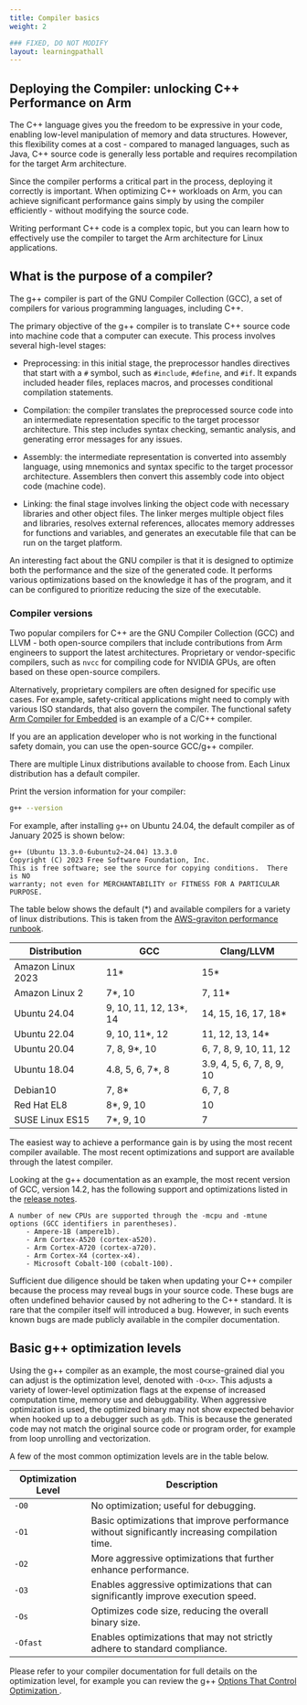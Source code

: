 ```yaml
---
title: Compiler basics
weight: 2

### FIXED, DO NOT MODIFY
layout: learningpathall
---
```


## Deploying the Compiler: unlocking C++ Performance on Arm

The C++ language gives you the freedom to be expressive in your code, enabling low-level manipulation of memory and data structures. However, this flexibility comes at a cost - compared to managed languages, such as Java, C++ source code is generally less portable and requires recompilation for the target Arm architecture. 

Since the compiler performs a critical part in the process, deploying it correctly is important. When optimizing C++ workloads on Arm, you can achieve significant performance gains simply by using the compiler efficiently - without modifying the source code.

Writing performant C++ code is a complex topic, but you can learn how to effectively use the compiler to target the Arm architecture for Linux applications.

## What is the purpose of a compiler?

The g++ compiler is part of the GNU Compiler Collection (GCC), a set of compilers for various programming languages, including C++. 

The primary objective of the g++ compiler is to translate C++ source code into machine code that a computer can execute. This process involves several high-level stages:

- Preprocessing: in this initial stage, the preprocessor handles directives that start with a `#` symbol, such as `#include`, `#define`, and `#if`. It expands included header files, replaces macros, and processes conditional compilation statements.

- Compilation: the compiler translates the preprocessed source code into an intermediate representation specific to the target processor architecture. This step includes syntax checking, semantic analysis, and generating error messages for any issues.

- Assembly: the intermediate representation is converted into assembly language, using mnemonics and syntax specific to the target processor architecture. Assemblers then convert this assembly code into object code (machine code).

- Linking: the final stage involves linking the object code with necessary libraries and other object files. The linker merges multiple object files and libraries, resolves external references, allocates memory addresses for functions and variables, and generates an executable file that can be run on the target platform.

An interesting fact about the GNU compiler is that it is designed to optimize both the performance and the size of the generated code. It performs various optimizations based on the knowledge it has of the program, and it can be configured to prioritize reducing the size of the executable.  

### Compiler versions

Two popular compilers for C++ are the GNU Compiler Collection (GCC) and LLVM - both open-source compilers that include contributions from Arm engineers to support the latest architectures. Proprietary or vendor-specific compilers, such as `nvcc` for compiling code for NVIDIA GPUs, are often based on these open-source compilers. 

Alternatively, proprietary compilers are often designed for specific use cases. For example, safety-critical applications might need to comply with various ISO standards, that also govern the compiler. The functional safety [Arm Compiler for Embedded](https://developer.arm.com/Tools%20and%20Software/Arm%20Compiler%20for%20Embedded%20FuSa) is an example of a C/C++ compiler. 

If you are an application developer who is not working in the functional safety domain, you can use the open-source GCC/g++ compiler.

There are multiple Linux distributions available to choose from. Each Linux distribution has a default compiler. 

Print the version information for your compiler:

```bash
g++ --version
```

For example, after installing `g++` on Ubuntu 24.04, the default compiler as of January 2025 is shown below:

```output
g++ (Ubuntu 13.3.0-6ubuntu2~24.04) 13.3.0
Copyright (C) 2023 Free Software Foundation, Inc.
This is free software; see the source for copying conditions.  There is NO
warranty; not even for MERCHANTABILITY or FITNESS FOR A PARTICULAR PURPOSE.
```

The table below shows the default (*) and available compilers for a variety of linux distributions. This is taken from the [AWS-graviton performance runbook](https://github.com/aws/aws-graviton-getting-started/blob/main/c-c%2B%2B.md).


Distribution    | GCC                  | Clang/LLVM
----------------|----------------------|-------------
Amazon Linux 2023  | 11*               | 15*
Amazon Linux 2  | 7*, 10               | 7, 11*
Ubuntu 24.04    | 9, 10, 11, 12, 13*, 14 | 14, 15, 16, 17, 18*
Ubuntu 22.04    | 9, 10, 11*, 12       | 11, 12, 13, 14*
Ubuntu 20.04    | 7, 8, 9*, 10         | 6, 7, 8, 9, 10, 11, 12
Ubuntu 18.04    | 4.8, 5, 6, 7*, 8     | 3.9, 4, 5, 6, 7, 8, 9, 10
Debian10        | 7, 8*                | 6, 7, 8
Red Hat EL8     | 8*, 9, 10            | 10
SUSE Linux ES15 | 7*, 9, 10            | 7


The easiest way to achieve a performance gain is by using the most recent compiler available. The most recent optimizations and support are available through the latest compiler. 

Looking at the g++ documentation as an example, the most recent version of GCC, version 14.2, has the following support and optimizations listed in the [release notes](https://gcc.gnu.org/gcc-14/changes.html). 

```output
A number of new CPUs are supported through the -mcpu and -mtune options (GCC identifiers in parentheses).
    - Ampere-1B (ampere1b).
    - Arm Cortex-A520 (cortex-a520).
    - Arm Cortex-A720 (cortex-a720).
    - Arm Cortex-X4 (cortex-x4).
    - Microsoft Cobalt-100 (cobalt-100).
```

Sufficient due diligence should be taken when updating your C++ compiler because the process may reveal bugs in your source code. These bugs are often undefined behavior caused by not adhering to the C++ standard. It is rare that the compiler itself will introduced a bug. However, in such events known bugs are made publicly available in the compiler documentation. 

## Basic g++ optimization levels

Using the g++ compiler as an example, the most course-grained dial you can adjust is the optimization level, denoted with `-O<x>`. This adjusts a variety of lower-level optimization flags at the expense of increased computation time, memory use and debuggability. When aggressive optimization is used, the optimized binary may not show expected behavior when hooked up to a debugger such as `gdb`. This is because the generated code may not match the original source code or program order, for example from loop unrolling and vectorization. 

A few of the most common optimization levels are in the table below. 

| Optimization Level | Description                                                                                  |
|--------------------|----------------------------------------------------------------------------------------------|
| `-O0`              | No optimization; useful for debugging.                                                       |
| `-O1`              | Basic optimizations that improve performance without significantly increasing compilation time. |
| `-O2`              | More aggressive optimizations that further enhance performance.                              |
| `-O3`              | Enables aggressive optimizations that can significantly improve execution speed.             |
| `-Os`              | Optimizes code size, reducing the overall binary size.                                       |
| `-Ofast`           | Enables optimizations that may not strictly adhere to standard compliance.                   |

 Please refer to your compiler documentation for full details on the optimization level, for example you can review the g++ [Options That Control Optimization ](https://gcc.gnu.org/onlinedocs/gcc-14.2.0/gcc/Optimize-Options.html).